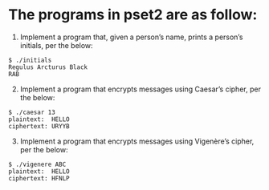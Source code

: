 # The programs in pset2 are as follow:

1. Implement a program that, given a person’s name, prints a person’s initials, per the below:
```
$ ./initials
Regulus Arcturus Black
RAB
```
2. Implement a program that encrypts messages using Caesar’s cipher, per the below:
```
$ ./caesar 13
plaintext:  HELLO
ciphertext: URYYB
```
3. Implement a program that encrypts messages using Vigenère’s cipher, per the below:
```
$ ./vigenere ABC
plaintext:  HELLO
ciphertext: HFNLP
```